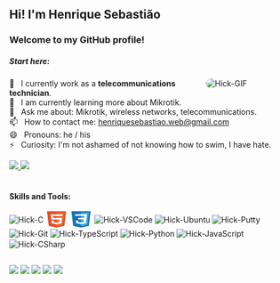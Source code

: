 ## Hi! I'm Henrique Sebastião
### Welcome to my GitHub profile!

##### Start here:

<div>
  <img align="right" alt="Hick-GIF" width="150" style="border-radius:50px" src="https://acegif.com/wp-content/uploads/cat-typing-12.gif">
</div>

🔭 &#160; I currently work as a <b>telecommunications technician</b>. <br>
📖 &#160; I am currently learning more about Mikrotik. <br>
💬 &#160; Ask me about: Mikrotik, wireless networks, telecommunications. <br>
📫 &#160; How to contact me: henriquesebastiao.web@gmail.com <br>
😄 &#160; Pronouns: he / his <br>
⚡ &#160; Curiosity: I'm not ashamed of not knowing how to swim, I have hate. <br>

<div>
  <a href="https://github.com/hickhs">
  <img height="180em" src="https://github-readme-stats.vercel.app/api?username=hickhs&show_icons=true&theme=github_dark&include_all_commits=true&count_private=true">
  <img height="180em" src="https://github-readme-stats.vercel.app/api/top-langs/?username=rafaballerini&layout=compact&langs_count=7&theme=github_dark"/></a>
</div>
 
<div style="display: inline_block"><br>
  <h4>Skills and Tools:</h4>
  <img align="center" alt="Hick-C" height="30" width="40" src = "https://cdn.jsdelivr.net/gh/devicons/devicon/icons/c/c-original.svg">
  <img align="center" alt="Hick-HTML" height="30" width="40" src="https://raw.githubusercontent.com/devicons/devicon/master/icons/html5/html5-original.svg">
  <img align="center" alt="Hick-CSS" height="30" width="40" src="https://raw.githubusercontent.com/devicons/devicon/master/icons/css3/css3-original.svg">
  <img align="center" alt="Hick-VSCode" height="30" width="40" src = "https://cdn.jsdelivr.net/gh/devicons/devicon/icons/vscode/vscode-original.svg">
  <img align="center" alt="Hick-Ubuntu" height="30" width="40" src = "https://cdn.jsdelivr.net/gh/devicons/devicon/icons/ubuntu/ubuntu-plain.svg">
  <img align="center" alt="Hick-Putty" height="30" width="40" src = "https://cdn.jsdelivr.net/gh/devicons/devicon/icons/putty/putty-original.svg">
  <img align="center" alt="Hick-Git" height="30" width="40" src = "https://cdn.jsdelivr.net/gh/devicons/devicon/icons/git/git-original.svg">
  <img align="center" alt="Hick-TypeScript" height="30" width="40" src = "https://cdn.jsdelivr.net/gh/devicons/devicon/icons/typescript/typescript-original.svg">
  <img align="center" alt="Hick-Python" height="30" width="40" src = "https://cdn.jsdelivr.net/gh/devicons/devicon/icons/python/python-original.svg">
  <img align="center" alt="Hick-JavaScript" height="30" width="40" src = "https://cdn.jsdelivr.net/gh/devicons/devicon/icons/javascript/javascript-original.svg">
  <img align="center" alt="Hick-CSharp" height="30" width="40" src = "https://cdn.jsdelivr.net/gh/devicons/devicon/icons/csharp/csharp-original.svg">
</div>

  ##
  
  <div>
    <a href="https://www.instagram.com/hick.hs/" target="_blank"><img src="https://img.shields.io/badge/-Instagram-%23E4405F?style=for-the-badge&logo=instagram&logoColor=white" target="_blank"></a>
    <a href="https://twitter.com/hick_hs" target="_blank"><img src="https://img.shields.io/badge/Twitter-1DA1F2?style=for-the-badge&logo=twitter&logoColor=white" target="_blank"></a>
    <a href="https://www.reddit.com/user/hick_hs" target="_blank"><img src="https://img.shields.io/badge/Reddit-FF4500?style=for-the-badge&logo=reddit&logoColor=white" target="_blank"></a>
    <a href = "mailto:henriquesebastiao.web@gmail.com"><img src="https://img.shields.io/badge/Gmail-D14836?style=for-the-badge&logo=gmail&logoColor=white" target="_blank"></a>
    <a href="https://www.linkedin.com/in/henrique-sebasti%C3%A3o-b7a39821a/" target="_blank"><img src="https://img.shields.io/badge/-LinkedIn-%230077B5?style=for-the-badge&logo=linkedin&logoColor=white" target="_blank"></a>
  </div>
